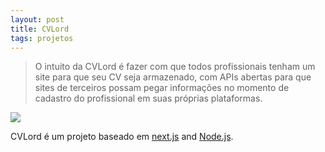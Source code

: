 ```yaml
---
layout: post
title: CVLord
tags: projetos
---
```


> O intuito da CVLord é fazer com que todos profissionais tenham um site para que seu
CV seja armazenado, com APIs abertas para que sites de terceiros possam pegar informações
no momento de cadastro do profissional em suas próprias plataformas.

<img class="mx-auto w-1/2" src="{{site.baseurl}}/assets/img/cvlord.png">

CVLord é um projeto baseado em [next.js](https://nextjs.org/) and [Node.js](https://nodejs.org/en).

